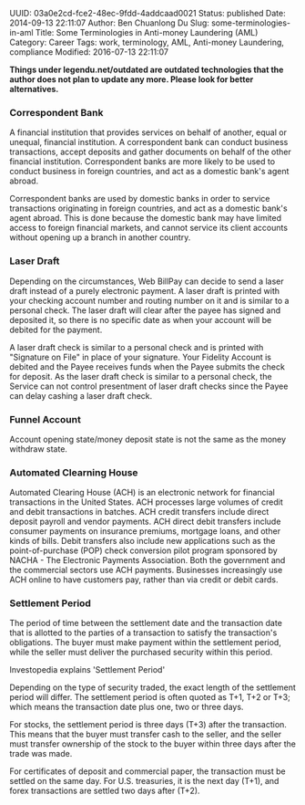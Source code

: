 UUID: 03a0e2cd-fce2-48ec-9fdd-4addcaad0021
Status: published
Date: 2014-09-13 22:11:07
Author: Ben Chuanlong Du
Slug: some-terminologies-in-aml
Title: Some Terminologies in Anti-money Laundering (AML)
Category: Career
Tags: work, terminology, AML, Anti-money Laundering, compliance
Modified: 2016-07-13 22:11:07

**Things under legendu.net/outdated are outdated technologies that the author does not plan to update any more. Please look for better alternatives.**


### Correspondent Bank

A financial institution that provides services on behalf of another, 
equal or unequal, financial institution. 
A correspondent bank can conduct business transactions, 
accept deposits and gather documents on behalf of the other financial institution. 
Correspondent banks are more likely to be used to conduct business in foreign countries, 
and act as a domestic bank's agent abroad.

Correspondent banks are used by domestic banks 
in order to service transactions originating in foreign countries, 
and act as a domestic bank's agent abroad. 
This is done because the domestic bank may have limited access to foreign financial markets, 
and cannot service its client accounts without opening up a branch in another country. 

### Laser Draft

Depending on the circumstances, 
Web BillPay can decide to send a laser draft instead of a purely electronic payment. 
A laser draft is printed with your checking account number 
and routing number on it and is similar to a personal check. 
The laser draft will clear after the payee has signed and deposited it, 
so there is no specific date as when your account will be debited for the payment.

A laser draft check is similar to a personal check 
and is printed with "Signature on File" in place of your signature. 
Your Fidelity Account is debited and the Payee receives funds 
when the Payee submits the check for deposit. 
As the laser draft check is similar to a personal check, 
the Service can not control presentment of laser draft checks 
since the Payee can delay cashing a laser draft check. 

### Funnel Account

Account opening state/money deposit state is not the same as the money withdraw state.


### Automated Clearning House

Automated Clearing House (ACH) is an electronic network 
for financial transactions in the United States. 
ACH processes large volumes of credit and debit transactions in batches. 
ACH credit transfers include direct deposit payroll and vendor payments. 
ACH direct debit transfers include consumer payments on insurance premiums, mortgage loans, 
and other kinds of bills. 
Debit transfers also include new applications 
such as the point-of-purchase (POP) check conversion pilot program sponsored 
by NACHA - The Electronic Payments Association. 
Both the government and the commercial sectors use ACH payments. 
Businesses increasingly use ACH online to have customers pay, 
rather than via credit or debit cards.

### Settlement Period

The period of time between the settlement date and the transaction date 
that is allotted to the parties of a transaction to satisfy the transaction's obligations. 
The buyer must make payment within the settlement period, 
while the seller must deliver the purchased security within this period.


Investopedia explains 'Settlement Period'

Depending on the type of security traded, the exact length of the settlement period will differ. 
The settlement period is often quoted as T+1, T+2 or T+3; 
which means the transaction date plus one, two or three days.

For stocks, the settlement period is three days (T+3) after the transaction. 
This means that the buyer must transfer cash to the seller, 
and the seller must transfer ownership of the stock to the buyer 
within three days after the trade was made.

For certificates of deposit and commercial paper, 
the transaction must be settled on the same day. 
For U.S. treasuries, it is the next day (T+1), 
and forex transactions are settled two days after (T+2). 
